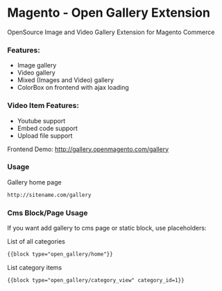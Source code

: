 # Magento - Open Gallery Extension

OpenSource Image and Video Gallery Extension for Magento Commerce

### Features:
* Image gallery
* Video gallery
* Mixed (Images and Video) gallery
* ColorBox on frontend with ajax loading

### Video Item Features:
* Youtube support
* Embed code support
* Upload file support

Frontend Demo: http://gallery.openmagento.com/gallery

### Usage

Gallery home page
```html
http://sitename.com/gallery
```

### Cms Block/Page Usage
If you want add gallery to cms page or static block, use placeholders:

List of all categories
```html
{{block type="open_gallery/home"}}
```

List category items
```html
{{block type="open_gallery/category_view" category_id=1}}
```

